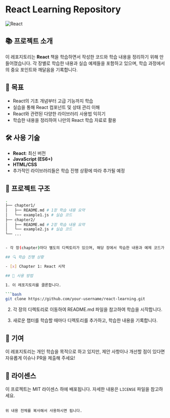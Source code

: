
# React Learning Repository

![React](https://img.shields.io/badge/React-Learning-blue)

## 📚 프로젝트 소개

이 레포지토리는 **React** 책을 학습하면서 작성한 코드와 학습 내용을 정리하기 위해 만들어졌습니다. 각 장별로 학습한 내용과 실습 예제들을 포함하고 있으며, 학습 과정에서의 중요 포인트와 깨달음을 기록합니다.

## 🚀 목표

- React의 기초 개념부터 고급 기능까지 학습
- 실습을 통해 React 컴포넌트 및 상태 관리 이해
- React와 관련된 다양한 라이브러리 사용법 익히기
- 학습한 내용을 정리하여 나만의 React 학습 자료로 활용

## 🛠 사용 기술

- **React**: 최신 버전
- **JavaScript (ES6+)**
- **HTML/CSS**
- 추가적인 라이브러리들은 학습 진행 상황에 따라 추가될 예정

## 📂 프로젝트 구조

```bash
.
├── chapter1/
│   ├── README.md # 1장 학습 내용 요약
│   └── example1.js # 실습 코드
├── chapter2/
│   ├── README.md # 2장 학습 내용 요약
│   └── example2.js # 실습 코드
└── ...


- 각 장(chapter)마다 별도의 디렉토리가 있으며, 해당 장에서 학습한 내용과 예제 코드가 포함됩니다.

## 🔍 학습 진행 상황

- [x] Chapter 1: React 시작

## 📝 사용 방법

1. 이 레포지토리를 클론합니다.

```bash
git clone https://github.com/your-username/react-learning.git
```

2. 각 장의 디렉토리로 이동하여 README.md 파일을 참고하여 학습을 시작합니다.

3. 새로운 챕터를 학습할 때마다 디렉토리를 추가하고, 학습한 내용을 기록합니다.

## 🤝 기여

이 레포지토리는 개인 학습을 목적으로 하고 있지만, 제안 사항이나 개선할 점이 있다면 자유롭게 이슈나 PR을 제출해 주세요!

## 📄 라이센스

이 프로젝트는 MIT 라이센스 하에 배포됩니다. 자세한 내용은 `LICENSE` 파일을 참고하세요.
```

위 내용 전체를 복사해서 사용하시면 됩니다.
